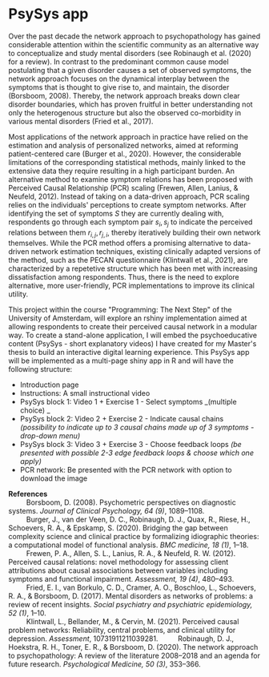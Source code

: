 # PsySys app

Over the past decade the network approach to psychopathology has gained considerable attention within the scientific community as an alternative way to conceptualize and study mental disorders (see Robinaugh et al. (2020) for a review). In contrast to the predominant common cause model postulating that a given disorder causes a set of observed symptoms, the network approach focuses on the dynamical interplay between the symptoms that is thought to give rise to, and maintain, the disorder (Borsboom, 2008). Thereby, the network approach breaks down clear disorder boundaries, which has proven fruitful in better understanding not only the heterogenous structure but also the observed co-morbidity in various mental disorders (Fried et al., 2017). 

Most applications of the network approach in practice have relied on the estimation and analysis of personalized networks, aimed at reforming patient-centered care (Burger et al., 2020). However, the considerable limitations of the corresponding statistical methods, mainly linked to the extensive data they require resulting in a high participant burden. An alternative method to examine symptom relations has been proposed with Perceived Causal Relationship (PCR) scaling (Frewen, Allen, Lanius, & Neufeld, 2012). Instead of taking on a data-driven approach, PCR scaling relies on the individuals' perceptions to create symptom networks. After identifying the set of symptoms $S$ they are currently dealing with, respondents go through each symptom pair $s_{i},s_{j}$ to indicate the perceived relations between them $r_{i,j},r_{j,i}$, thereby iteratively building their own network themselves. While the PCR method offers a promising alternative to data-driven network estimation techniques, existing clinically adapted versions of the method, such as the PECAN questionnaire (Klintwall et al., 2021), are characterized by a repetetive structure which has been met with increasing dissatisfaction among respondents. Thus, there is the need to explore alternative, more user-friendly, PCR implementations to improve its clinical utility.

This project within the course "Programming: The Next Step" of the University of Amsterdam, will explore an rshiny implementation aimed at allowing respondents to create their perceived causal network in a modular way. To create a stand-alone application, I will embed the psychoeducative content (PsySys - short explanatory videos) I have created for my Master's thesis to build an interactive digital learning experience. This PsySys app will be implemented as a multi-page shiny app in R and will have the following structure: 

- Introduction page
- Instructions: A small instructional video 
- PsySys block 1: Video 1 + Exercise 1 - Select symptoms _(multiple choice) _
- PsySys block 2: Video 2 + Exercise 2 - Indicate causal chains _(possibility to indicate up to 3 causal chains made up of 3 symptoms - drop-down menu)_
- PsySys block 3: Video 3 + Exercise 3 - Choose feedback loops _(be presented with possible 2-3 edge feedback loops & choose which one apply)_
- PCR network: Be presented with the PCR network with option to download the image

**References** <br />
$\qquad$ Borsboom, D. (2008). Psychometric perspectives on diagnostic systems. _Journal of Clinical Psychology, 64 (9)_, 1089–1108. <br />
$\qquad$ Burger, J., van der Veen, D. C., Robinaugh, D. J., Quax, R., Riese, H., Schoevers, R. A., & Epskamp, S. (2020). Bridging the gap between complexity science and clinical practice by formalizing idiographic theories: a computational model of functional analysis. _BMC medicine, 18 (1)_, 1–18. <br />
$\qquad$ Frewen, P. A., Allen, S. L., Lanius, R. A., & Neufeld, R. W. (2012). Perceived causal relations: novel methodology for assessing client attributions about causal associations between variables including symptoms and functional impairment. _Assessment, 19 (4)_, 480–493. <br />
$\qquad$ Fried, E. I., van Borkulo, C. D., Cramer, A. O., Boschloo, L., Schoevers, R. A., & Borsboom, D. (2017). Mental disorders as networks of problems: a review of recent insights. _Social psychiatry and psychiatric epidemiology, 52 (1)_, 1–10. <br />
$\qquad$ Klintwall, L., Bellander, M., & Cervin, M. (2021). Perceived causal problem networks: Reliability, central problems, and clinical utility for depression. _Assessment_, 10731911211039281.
$\qquad$ Robinaugh, D. J., Hoekstra, R. H., Toner, E. R., & Borsboom, D. (2020). The network approach to psychopathology: A review of the literature 2008–2018 and an agenda for future research. _Psychological Medicine, 50 (3)_, 353–366. <br />
